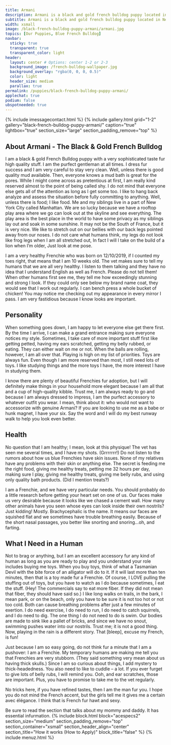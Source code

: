 ```yaml
---
title: Armani
description: Armani is a black and gold french bulldog puppy located in New York, NY he can be delivered anywhere in the US.
subtitle: Armani is a black and gold french bulldog puppy located in New York, NY he can be delivered anywhere in the US.
width: xsmall
image: /black-french-bulldog-puppy-armani/armani.jpg
topics: [Our Puppies, Blue French Bulldog]
navbar:
  sticky: true
  transparent: true
  transparent_color: light
header:
  layout: center # Options: center 1-2 or 2-3
  background_image: /french-bulldog-wallpaper.jpg
  background_overlay: "rgba(0, 0, 0, 0.5)"
  color: light
  header_size: medium
  parallax: true
permalink: /puppies/black-french-bulldog-puppy-armani/
applechat: true
podium: false
ubspotneeded: true
---
```

{% include imessagecontact.html %}
{% include gallery.html 
	grid="1-2"
	gallery="black-french-bulldog-puppy-armani/"
	caption="true"
	lightbox="true"
  section_size="large"
  section_padding_remove="top"
%}
## About Armani - The Black & Gold French Bulldog

I am a black & gold French Bulldog puppy with a very sophisticated taste fur high quality stuff. I am the purfect gentleman at all times. I dress fur success and I am very careful to stay very clean. Well, unless there is good quality mud available. Then, everyone knows a mud bath is great for the pores. While I might come across as pretentious at first, I am really kind reserved almost to the point of being called shy. I do not mind that everyone else gets all of the attention as long as I get some too. I like to hang back analyze and assess the situation before fully committing to anything. Well, unless there is food; I like food. Me and my siblings live in a part of New York City called Manhattan. We are so lucky because we have a rooftop play area where we go can look out at the skyline and see everything. The play area is the best place in the world to have some privacy as my siblings lay out and soak in some sunshine. It may not be the South of France, but it is very nice. We like to stretch out on our bellies with our back legs pointed away from our noses. I do not care what humans think, my legs do not look like frog legs when I am all stretched out, In fact I will l take on the build of a lion when I’m older, Just look at me pose.

I am a very healthy Frenchie who was born on 12/10/2019, if I counted my toes right, that means that I am 10 weeks old. The vet makes sure to tell my humans that we are all very healthy. I listen to them talking and they have no idea that I understand English as well as French. Please do not tell them! When other humans first see me, they tell me how exceedingly stunning and strong I look. If they could only see below my brand name coat, they would see that I work out regularly. I can bench press a whole bucket of chicken! You may notice me checking out my appearance in every mirror I pass. I am very fastidious because I know looks are important.

## Personality

When something goes down, I am happy to let everyone else get there first. By the time I arrive, I can make a grand entrance making sure everyone notices my style. Sometimes, I take care of more important stuff first like getting petted, having my ears scratched, getting my belly rubbed, or eating. They can either wait on me or not. When the balls are rolling, however, I am all over that. Playing is high on my list of priorities. Toys are always fun. Even though I am more reserved than most, I still need lots of toys. I like studying things and the more toys I have, the more interest I have in studying them.

I know there are plenty of beautiful Frenchies fur adoption, but I will definitely make things in your household more elegant because I am all that and a cup of high-quality kibble. Trust me, I am always ready to go and because I am always dressed to impress, I am the purfect accessory to whatever outfit you wear. I mean, think about it: who would not want to accessorize with genuine Armani? If you are looking to use me as a babe or hunk magnet, I have your six. Say the word and I will do my best runway walk to help you look even better.

## Health

No question that I am healthy; I mean, look at this physique! The vet has seen me several times, and I have my shots. (Grrrrrrr!) Do not listen to the rumors about how us blue Frenchies have skin issues. None of my relatives have any problems with their skin or anything else. The secret is feeding me the right food, giving me healthy treats, petting me 32 hours per day, making sure I play, giving me healthy treats, giving me belly rubs, and using only quality bath products. (Did I mention treats?)

I am a Frenchie, and we have very particular needs. You should probably do a little research before getting your heart set on one of us. Our faces make us very desirable because it looks like we chased a cement wall. How many other animals have you seen whose eyes can look inside their own nostrils? Just kidding! Mostly. Brachycephalic is the name. It means our faces are squished flat and we sometimes have trouble breathing easily. Because of the short nasal passages, you better like snorting and snoring…oh, and farting.

## What I Need in a Human

Not to brag or anything, but I am an excellent accessory fur any kind of human as long as you are ready to play and you understand your role includes buying me toys. When you buy toys, think of what a Tasmanian Devil with the bite force of an alligator will do to it. If it will last more than ten minutes, then that is a toy made fur a Frenchie. Of course, I LOVE pulling the stuffing out of toys, but you have to watch as I do because sometimes, I eat the stuff. (Hey! The commercials say to eat more fiber. If they did not mean that fiber, they should have said so.) I like long walks on trails, in the bark, I mean park, or on the beach, only you have to be sure it is not too hot or not too cold. Both can cause breathing problems after just a few minutes of exertion. I do need exercise, I do need to run, I do need to catch squirrels, and I do need to dig. The one thing I do not need to do is swim. Our bodies are made to sink like a pallet of bricks, and since we have no snout, swimming pushes water into our nostrils. Trust me; it is not a good thing. Now, playing in the rain is a different story. That [bleep], excuse my French, is fun!

Just because I am so easy going, do not think fur a minute that I am a pushover: I am a Frenchie. My temporary humans are making me tell you that Frenchies are very stubborn. (They said something very mean about us having thick skulls.) Since I am so curious about things, I add mystery to thick-headedness. You also need to like to cuddle – a lot. If you ever furget to give lots of belly rubs, I will remind you. Ooh, and ear scratches, those are important. Plus, you have to promise to take me to the vet regularly.

No tricks here, if you have refined tastes, then I am the man fur you. I hope you do not mind the French accent, but the girls tell me it gives me a certain avec élégance. I think that is French fur hawt and sexy.

Be sure to read the section that talks about my mommy and daddy. It has essential infurmation.
{% include block.html 
  block="acespecs2"
  section_size="medium"
  section_padding_remove="top"
  section_container="xsmall"
  section_header_align="center"
  section_title="How it works (How to Apply)"
  block_title="false"
%}
{% include menuz.html %}